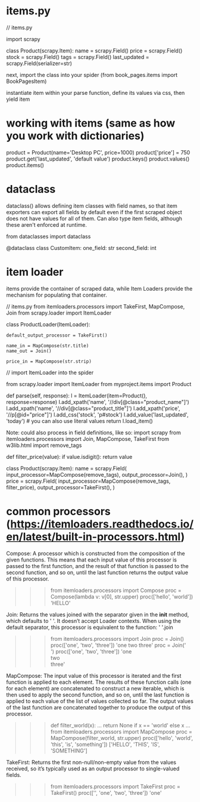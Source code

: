 # items.py
// items.py

import scrapy

class Product(scrapy.Item):
    name = scrapy.Field()
    price = scrapy.Field()
    stock = scrapy.Field()
    tags = scrapy.Field()
    last_updated = scrapy.Field(serializer=str)

next, import the class into your spider
(from book_pages.items import BookPagesItem)

instantiate item within your parse function, define its values via css, then yield item


# working with items (same as how you work with dictionaries)
product = Product(name='Desktop PC', price=1000)
product['price'] = 750
product.get('last_updated', 'default value')
product.keys()
product.values()
product.items()


# dataclass
dataclass() allows defining item classes with field names, so that item exporters can export all fields by default even if the first scraped object does not have values for all of them. Can also type item fields, although these aren't enforced at runtime.

from dataclasses import dataclass
 
@dataclass
class CustomItem:
    one_field: str
    second_field: int


# item loader
items provide the container of scraped data, while Item Loaders provide the mechanism for populating that container.

// items.py
from itemloaders.processors import TakeFirst, MapCompose, Join
from scrapy.loader import ItemLoader

class ProductLoader(ItemLoader):

    default_output_processor = TakeFirst()

    name_in = MapCompose(str.title)
    name_out = Join()

    price_in = MapCompose(str.strip)


// import ItemLoader into the spider

from scrapy.loader import ItemLoader
from myproject.items import Product

def parse(self, response):
    l = ItemLoader(item=Product(), response=response)
    l.add_xpath('name', '//div[@class="product_name"]')
    l.add_xpath('name', '//div[@class="product_title"]')
    l.add_xpath('price', '//p[@id="price"]')
    l.add_css('stock', 'p#stock')
    l.add_value('last_updated', 'today') # you can also use literal values
    return l.load_item()


Note: could also process in field definitions, like so:
import scrapy
from itemloaders.processors import Join, MapCompose, TakeFirst
from w3lib.html import remove_tags

def filter_price(value):
    if value.isdigit():
        return value

class Product(scrapy.Item):
    name = scrapy.Field(
        input_processor=MapCompose(remove_tags),
        output_processor=Join(),
    )
    price = scrapy.Field(
        input_processor=MapCompose(remove_tags, filter_price),
        output_processor=TakeFirst(),
    )


# common processors (https://itemloaders.readthedocs.io/en/latest/built-in-processors.html)
Compose: A processor which is constructed from the composition of the given functions. This means that each input value of this processor is passed to the first function, and the result of that function is passed to the second function, and so on, until the last function returns the output value of this processor.

>>> from itemloaders.processors import Compose
>>> proc = Compose(lambda v: v[0], str.upper)
>>> proc(['hello', 'world'])
'HELLO'


Join: Returns the values joined with the separator given in the __init__ method, which defaults to ' '. It doesn’t accept Loader contexts. When using the default separator, this processor is equivalent to the function: ' '.join

>>> from itemloaders.processors import Join
>>> proc = Join()
>>> proc(['one', 'two', 'three'])
'one two three'
>>> proc = Join('<br>')
>>> proc(['one', 'two', 'three'])
'one<br>two<br>three'


MapCompose: The input value of this processor is iterated and the first function is applied to each element. The results of these function calls (one for each element) are concatenated to construct a new iterable, which is then used to apply the second function, and so on, until the last function is applied to each value of the list of values collected so far. The output values of the last function are concatenated together to produce the output of this processor.

>>> def filter_world(x):
...     return None if x == 'world' else x
...
>>> from itemloaders.processors import MapCompose
>>> proc = MapCompose(filter_world, str.upper)
>>> proc(['hello', 'world', 'this', 'is', 'something'])
['HELLO', 'THIS', 'IS', 'SOMETHING']


TakeFirst: Returns the first non-null/non-empty value from the values received, so it’s typically used as an output processor to single-valued fields.

>>> from itemloaders.processors import TakeFirst
>>> proc = TakeFirst()
>>> proc(['', 'one', 'two', 'three'])
'one'